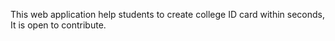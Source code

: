 This web application help students to create college ID card within seconds, It is open to contribute.
